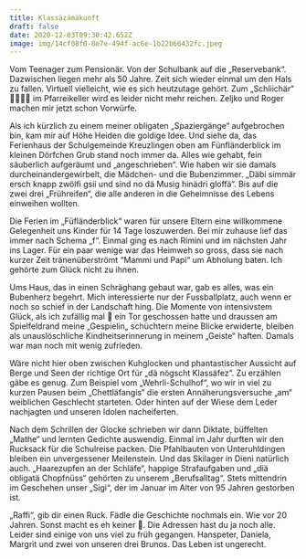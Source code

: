 ```yaml
---
title: Klassäzämäkunft
draft: false
date: 2020-12-03T09:30:42.652Z
image: img/14cf08f0-8e7e-494f-ac6e-1b22b66432fc.jpeg
---
```

Vom Teenager zum Pensionär. Von der Schulbank auf die „Reservebank“. Dazwischen liegen mehr als 50 Jahre. Zeit sich wieder einmal um den Hals zu fallen. Virtuell vielleicht, wie es sich heutzutage gehört. Zum „Schliichär“ 💃🏽🕺🏾 im Pfarreikeller wird es leider nicht mehr reichen. Zeljko und Roger machen mir jetzt schon Vorwürfe.

Als ich kürzlich zu einem meiner obligaten „Spaziergänge“ aufgebrochen bin, kam mir auf Höhe Heiden die goldige Idee. Und siehe da, das Ferienhaus der Schulgemeinde Kreuzlingen oben am Fünfländerblick im kleinen Dörfchen Grub stand noch immer  da. Alles wie gehabt, fein säuberlich aufgeräumt und „angeschrieben“. Wie haben wir sie damals durcheinandergewirbelt, die Mädchen- und die Bubenzimmer. „Däbi simmär ersch knapp zwölfi gsii und sind no dä Musig hinädri gloffä“. Bis auf die zwei drei „Frühreifen“, die alle anderen in die Geheimnisse des Lebens einweihen wollten.

Die Ferien im „Füfländerblick“ waren für unsere Eltern eine willkommene Gelegenheit uns Kinder für 14 Tage loszuwerden. Bei mir zuhause lief das immer nach Schema „f“. Einmal ging es nach Rimini und im nächsten Jahr ins Lager. Für ein paar wenige war das Heimweh so gross, dass sie nach kurzer Zeit tränenüberströmt “Mammi und Papi“ um Abholung baten. Ich gehörte zum Glück nicht zu ihnen.

Ums Haus, das in einen Schräghang gebaut war, gab es alles, was ein Bubenherz begehrt. Mich interessierte nur der Fussballplatz, auch wenn er noch so schief in der Landschaft hing. Die Momente von intensivstem Glück, als ich zufällig mal 🙈 ein Tor geschossen hatte und draussen am Spielfeldrand meine „Gespielin„ schüchtern meine Blicke erwiderte, bleiben als unauslöschliche Kindheitserinnerung in meinem „Geiste“ haften. Damals war man noch mit wenig zufrieden.

Wäre nicht hier oben zwischen Kuhglocken und phantastischer Aussicht auf Berge und Seen der richtige Ort für „dä nögscht Klassäfez“. Zu erzählen gäbe es genug. Zum Beispiel vom „Wehrli-Schulhof“, wo wir in viel zu kurzen Pausen beim „Chettläfangis“ die ersten Annäherungsversuche „am“ weiblichen Geschlecht starteten. Oder hinten auf der Wiese dem Leder nachjagten und unseren Idolen nacheiferten. 

Nach dem Schrillen der Glocke schrieben wir dann Diktate, büffelten „Mathe“ und lernten Gedichte auswendig. Einmal im Jahr durften wir den Rucksack für die Schulreise packen. Die Pfahlbauten von Unteruhldingen bleiben ein unvergessener Meilenstein. Und das Skilager in Dieni natürlich auch. „Haarezupfen an der Schläfe“, happige Strafaufgaben und „diä obligatä Chopfnüss“ gehörten zu unserem „Berufsalltag“. Stets mittendrin im Geschehen unser „Sigi“, der im Januar im Alter von 95 Jahren gestorben ist.

„Raffi“, gib dir einen Ruck. Fädle die Geschichte nochmals ein. Wie vor 20 Jahren. Sonst macht es eh keiner 🤫. Die Adressen hast du ja noch alle. Leider sind einige von uns viel zu früh gegangen. Hanspeter, Daniela, Margrit und zwei von unseren drei Brunos. Das Leben ist ungerecht.